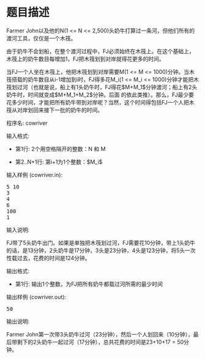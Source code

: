 # 题目描述


<p>
Farmer John以及他的N(1 &lt;= N &lt;= 2,500)头奶牛打算过一条河，但他们所有的渡河工具，仅仅是一个木筏。
</p>
<p>
由于奶牛不会划船，在整个渡河过程中，FJ必须始终在木筏上。在这个基础上，木筏上的奶牛数目每增加1，FJ把木筏划到对岸就得花更多的时间。
</p>
<p>
当FJ一个人坐在木筏上，他把木筏划到对岸需要M(1 &lt;= M &lt;= 1000)分钟。当木筏搭载的奶牛数目从i-1增加到i时，FJ得多花M_i(1 &lt;= M_i &lt;= 1000)分钟才能把木筏划过河（也就是说，船上有1头奶牛时，FJ得花$M+M_1$分钟渡河；船上有2头奶牛时，时间就变成$M+M_1+M_2$分钟。后面 的依此类推）。那么，FJ最少要花多少时间，才能把所有奶牛带到对岸呢？当然，这个时间得包括FJ一个人把木筏从对岸划回来接下一批的奶牛的时间。
</p>
<p>
程序名: cowriver
</p>
<p>
输入格式:
</p>
<ul>
<li>
第1行: 2个用空格隔开的整数：N 和 M
</li>
</ul>
<ul>
<li>
第2..N+1行: 第i+1为1个整数：$M_i$
</li>
</ul>
<p>
输入样例 (cowriver.in):
</p>
<pre>5 10
3
4
6
100
1
</pre>
<p>
输入说明:
</p>
<p>
FJ带了5头奶牛出门。如果是单独把木筏划过河，FJ需要花10分钟，带上1头奶牛的话，是13分钟，2头奶牛是17分钟，3头是23分钟，4头是123分钟，将5头一次性载过去，花费的时间是124分钟。
</p>
<p>
输出格式:
</p>
<ul>
<li>
第1行: 输出1个整数，为FJ把所有奶牛都载过河所需的最少时间
</li>
</ul>
<p>
输出样例 (cowriver.out):
</p>
<pre>50
</pre>
<p>
输出说明:
</p>
<p>
Farmer John第一次带3头奶牛过河（23分钟），然后一个人划回来（10分钟），最后带剩下的2头奶牛一起过河（17分钟），总共花费的时间是23+10+17 = 50分钟。
</p>
